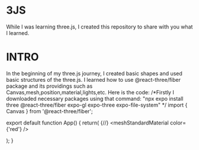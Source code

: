# 3JS

While I was learning three.js, I created this repository to share with you what I learned.

# INTRO
In the beginning of my three.js journey, I created basic shapes and used basic structures of the three.js. I learned 
how to use @react-three/fiber package and its providings such as Canvas,mesh,position,material,lights,etc. 
Here is the code:
/*Firstly I downloaded necessary packages using that command: "npx expo install three @react-three/fiber expo-gl expo-three expo-file-system" */
import { Canvas } from '@react-three/fiber';

export default function App() {
  return( 
  <Canvas>
    {/*<ambientLight/>*/}
    <pointLight position={[10,10,10]} />
    <mesh >
  <sphereGeometry/>
  <meshStandardMaterial color={'red'} />
  </mesh> 

  <mesh position={[1,2,0]}>
    <boxGeometry/>
    <meshStandardMaterial color={'blue'} />
  </mesh> 
  <mesh position={[-0.5,-2.5,0]} scale={0.08}>
    <torusKnotGeometry radius={10} args={[10,1,260,6]}/>
    <meshStandardMaterial color={'green'} />
  </mesh> 
  </Canvas>
);
}

